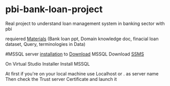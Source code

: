 # pbi-bank-loan-project
Real project to understand loan management system in banking sector with pbi

requiered [Materials](https://drive.google.com/drive/folders/1wjjTBUg2SHXJQwVNjI5vHLk6DjI2W7y7) (Bank loan ppt, Domain knowledge doc, finacial loan dataset, Query, terminologies in Data)

#MSSQL server [installation](https://www.youtube.com/watch?v=8l9JgcPEz-8)
to [Download](https://www.microsoft.com/en/sql-server/sql-server-downloads) MSSQL
Download [SSMS](https://learn.microsoft.com/en-us/ssms/install/install?redirectedfrom=MSDN)

On Virtual Studio Installer Install MSSQL

At first if you're on your local machine use Localhost or . as server name
Then check the Trust server Certificate and launch it
